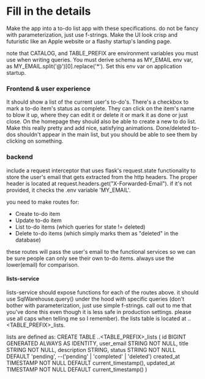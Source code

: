 # Fill in the details

Make the app into a to-do list app with these specifications.
do not be fancy with parameterization, just use f-strings.
Make the UI look crisp and futuristic like an Apple website or a flashy startup's landing page.

note that CATALOG, and TABLE_PREFIX are environment variables you must use when writing queries. You must derive schema as MY_EMAIL env var, as MY_EMAIL.split('@')[0].replace('\*'). Set this env var on application startup.

### Frontend & user experience

It should show a list of the current user's to-do's. There's a checkbox to mark a to-do item's status as complete. They can click on the item's name to blow it up, where they can edit it or delete it or mark it as done or just close. On the homepage they should also be able to create a new to do list. Make this really pretty and add nice, satisfying animations. Done/deleted to-dos shouldn't appear in the main list, but you should be able to see them by clicking on something.

### backend

include a request interceptor that uses flask's request.state functionality to store the user's email that gets extracted from the http headers. The proper header is located at request.headers.get("X-Forwarded-Email"). if it's not provided, it checks the .env variable 'MY_EMAIL'.

you need to make routes for:

-   Create to-do item
-   Update to-do item
-   List to-do items (which queries for state != deleted)
-   Delete to-do items (which simply marks them as "deleted" in the database)

these routes will pass the user's email to the functional services so we can be sure people can only see their own to-do items. always use the lower(email) for comparison.

#### lists-service

lists-service should expose functions for each of the routes above. it should use SqlWarehouse.query() under the hood with specific queries (don't bother with parameterization, just use simple f-strings. call out to me that you've done this even though it is less safe in production settings. please use all caps when telling me so I remember). the lists table is located at <CATALOG>.<SCHEMA>.<TABLE_PREFIX>\_lists.

lists are defined as:
CREATE TABLE <CATALOG>.<SCHEMA>.<TABLE_PREFIX>\_lists (
id BIGINT GENERATED ALWAYS AS IDENTITY,
user_email STRING NOT NULL,
title STRING NOT NULL,
description STRING,
status STRING NOT NULL DEFAULT 'pending', --('pending' | 'completed' | 'deleted')
created_at TIMESTAMP NOT NULL DEFAULT current_timestamp(),
updated_at TIMESTAMP NOT NULL DEFAULT current_timestamp()
)
